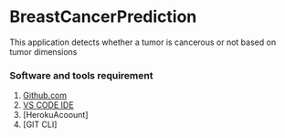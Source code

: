 # BreastCancerPrediction
This application detects whether a tumor is cancerous or not based on tumor dimensions

### Software and tools requirement
1. [Github.com](https://github.com)
2. [VS CODE IDE](https://code.visualstudio.com/)
3. [HerokuAcoount]
4. [GIT CLI]
